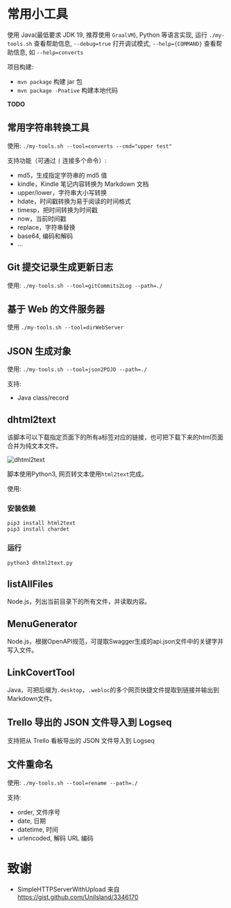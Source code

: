 # 常用小工具

使用 Java(最低要求 JDK 19, 推荐使用 `GraalVM`), Python 等语言实现, 运行 `./my-tools.sh` 查看帮助信息, `--debug=true` 打开调试模式, `--help={COMMAND}` 查看帮助信息, 如 `--help=converts`

项目构建:

* `mvn package` 构建 jar 包
* `mvn package -Pnative` 构建本地代码

**TODO**

## 常用字符串转换工具

使用: `./my-tools.sh --tool=converts --cmd="upper test"`

支持功能（可通过 `|` 连接多个命令）:

* md5，生成指定字符串的 md5 值
* kindle，Kindle 笔记内容转换为 Markdown 文档
* upper/lower，字符串大小写转换
* hdate，时间戳转换为易于阅读的时间格式
* timesp，把时间转换为时间戳
* now，当前时间戳
* replace，字符串替换
* base64, 编码和解码
* ...

## Git 提交记录生成更新日志

使用: `./my-tools.sh --tool=gitCommits2Log --path=./`

## 基于 Web 的文件服务器

使用 `./my-tools.sh --tool=dirWebServer`

## JSON 生成对象

使用: `./my-tools.sh --tool=json2POJO --path=./`

支持:

* Java class/record

## dhtml2text

该脚本可以下载指定页面下的所有a标签对应的链接，也可把下载下来的html页面合并为纯文本文件。

![dhtml2text](./imgs/dhtml2text-01.png)

脚本使用Python3, 网页转文本使用`html2text`完成。

使用:


### 安装依赖

```
pip3 install html2text
pip3 install chardet
```

### 运行

```
python3 dhtml2text.py
```

## listAllFiles

Node.js，列出当前目录下的所有文件，并读取内容。

## MenuGenerator

Node.js，根据OpenAPI规范，可提取Swagger生成的api.json文件中的关键字并写入文件。

## LinkCovertTool

Java，可把后缀为`.desktop`，`.webloc`的多个网页快捷文件提取到链接并输出到Markdown文件。

## Trello 导出的 JSON 文件导入到 Logseq

支持把从 Trello 看板导出的 JSON 文件导入到 Logseq

##  文件重命名

使用: `./my-tools.sh --tool=rename --path=./`

支持:

* order, 文件序号
* date, 日期
* datetime, 时间
* urlencoded, 解码 URL 编码

# 致谢

* SimpleHTTPServerWithUpload 来自 https://gist.github.com/UniIsland/3346170
